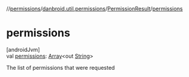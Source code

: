 //[permissions](../../../index.md)/[danbroid.util.permissions](../index.md)/[PermissionResult](index.md)/[permissions](permissions.md)

# permissions

[androidJvm]\
val [permissions](permissions.md): [Array](https://kotlinlang.org/api/latest/jvm/stdlib/kotlin/-array/index.html)<out [String](https://kotlinlang.org/api/latest/jvm/stdlib/kotlin/-string/index.html)>

The list of permissions that were requested
